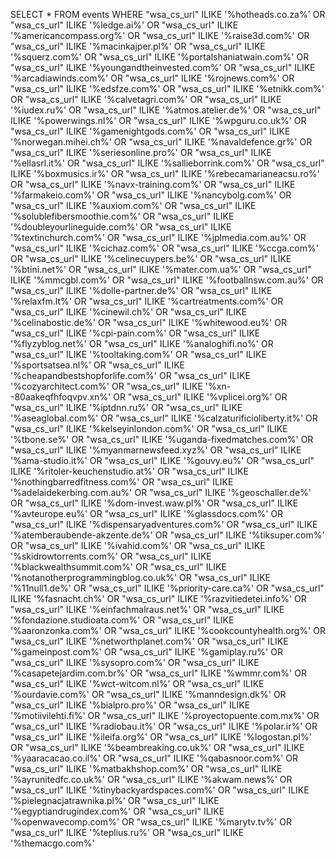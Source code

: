 SELECT * FROM events WHERE 
"wsa_cs_url" ILIKE '%hotheads.co.za%' OR
"wsa_cs_url" ILIKE '%ledge.ai%' OR
"wsa_cs_url" ILIKE '%americancompass.org%' OR
"wsa_cs_url" ILIKE '%raise3d.com%' OR
"wsa_cs_url" ILIKE '%macinkajper.pl%' OR
"wsa_cs_url" ILIKE '%squerz.com%' OR
"wsa_cs_url" ILIKE '%portalshaniatwain.com%' OR
"wsa_cs_url" ILIKE '%youngandtheinvested.com%' OR
"wsa_cs_url" ILIKE '%arcadiawinds.com%' OR
"wsa_cs_url" ILIKE '%rojnews.com%' OR
"wsa_cs_url" ILIKE '%edsfze.com%' OR
"wsa_cs_url" ILIKE '%etnikk.com%' OR
"wsa_cs_url" ILIKE '%calvetagri.com%' OR
"wsa_cs_url" ILIKE '%iudex.ru%' OR
"wsa_cs_url" ILIKE '%atmos.atelier.de%' OR
"wsa_cs_url" ILIKE '%powerwings.nl%' OR
"wsa_cs_url" ILIKE '%wpguru.co.uk%' OR
"wsa_cs_url" ILIKE '%gamenightgods.com%' OR
"wsa_cs_url" ILIKE '%norwegan.mihei.ch%' OR
"wsa_cs_url" ILIKE '%navaldefence.gr%' OR
"wsa_cs_url" ILIKE '%seriesonline.pro%' OR
"wsa_cs_url" ILIKE '%ellasrl.it%' OR
"wsa_cs_url" ILIKE '%sallieborrink.com%' OR
"wsa_cs_url" ILIKE '%boxmusics.ir%' OR
"wsa_cs_url" ILIKE '%rebecamarianeacsu.ro%' OR
"wsa_cs_url" ILIKE '%navx-training.com%' OR
"wsa_cs_url" ILIKE '%farmakeio.com%' OR
"wsa_cs_url" ILIKE '%nancybolg.com%' OR
"wsa_cs_url" ILIKE '%auxiom.com%' OR
"wsa_cs_url" ILIKE '%solublefibersmoothie.com%' OR
"wsa_cs_url" ILIKE '%doubleyourlineguide.com%' OR
"wsa_cs_url" ILIKE '%textinchurch.com%' OR
"wsa_cs_url" ILIKE '%jplmedia.com.au%' OR
"wsa_cs_url" ILIKE '%cichaz.com%' OR
"wsa_cs_url" ILIKE '%ccga.com%' OR
"wsa_cs_url" ILIKE '%celinecuypers.be%' OR
"wsa_cs_url" ILIKE '%btini.net%' OR
"wsa_cs_url" ILIKE '%mater.com.ua%' OR
"wsa_cs_url" ILIKE '%mmcgbl.com%' OR
"wsa_cs_url" ILIKE '%footballnsw.com.au%' OR
"wsa_cs_url" ILIKE '%dolle-partner.de%' OR
"wsa_cs_url" ILIKE '%relaxfm.lt%' OR
"wsa_cs_url" ILIKE '%cartreatments.com%' OR
"wsa_cs_url" ILIKE '%cinewil.ch%' OR
"wsa_cs_url" ILIKE '%celinabostic.de%' OR
"wsa_cs_url" ILIKE '%whitewood.eu%' OR
"wsa_cs_url" ILIKE '%cpi-pain.com%' OR
"wsa_cs_url" ILIKE '%flyzyblog.net%' OR
"wsa_cs_url" ILIKE '%analoghifi.no%' OR
"wsa_cs_url" ILIKE '%tooltaking.com%' OR
"wsa_cs_url" ILIKE '%sportsatsea.nl%' OR
"wsa_cs_url" ILIKE '%cheapandbestshopforlife.com%' OR
"wsa_cs_url" ILIKE '%cozyarchitect.com%' OR
"wsa_cs_url" ILIKE '%xn--80aakeqfhfoqvpv.xn%' OR
"wsa_cs_url" ILIKE '%vplicei.org%' OR
"wsa_cs_url" ILIKE '%iptdnn.ru%' OR
"wsa_cs_url" ILIKE '%aseaglobal.com%' OR
"wsa_cs_url" ILIKE '%calzaturificioliberty.it%' OR
"wsa_cs_url" ILIKE '%kelseyinlondon.com%' OR
"wsa_cs_url" ILIKE '%tbone.se%' OR
"wsa_cs_url" ILIKE '%uganda-fixedmatches.com%' OR
"wsa_cs_url" ILIKE '%myanmarnewsfeed.xyz%' OR
"wsa_cs_url" ILIKE '%ama-studio.it%' OR
"wsa_cs_url" ILIKE '%gouvy.eu%' OR
"wsa_cs_url" ILIKE '%ritoler-keuchenstudio.at%' OR
"wsa_cs_url" ILIKE '%nothingbarredfitness.com%' OR
"wsa_cs_url" ILIKE '%adelaidekerbing.com.au%' OR
"wsa_cs_url" ILIKE '%geoschaller.de%' OR
"wsa_cs_url" ILIKE '%dom-invest.waw.pl%' OR
"wsa_cs_url" ILIKE '%avteurope.eu%' OR
"wsa_cs_url" ILIKE '%glassdocs.com%' OR
"wsa_cs_url" ILIKE '%dispensaryadventures.com%' OR
"wsa_cs_url" ILIKE '%atemberaubende-akzente.de%' OR
"wsa_cs_url" ILIKE '%tiksuper.com%' OR
"wsa_cs_url" ILIKE '%ivahid.com%' OR
"wsa_cs_url" ILIKE '%skidrowtorrents.com%' OR
"wsa_cs_url" ILIKE '%blackwealthsummit.com%' OR
"wsa_cs_url" ILIKE '%notanotherprogrammingblog.co.uk%' OR
"wsa_cs_url" ILIKE '%11null1.de%' OR
"wsa_cs_url" ILIKE '%priority-care.ca%' OR
"wsa_cs_url" ILIKE '%fasnacht.ch%' OR
"wsa_cs_url" ILIKE '%razvitiedetei.info%' OR
"wsa_cs_url" ILIKE '%einfachmalraus.net%' OR
"wsa_cs_url" ILIKE '%fondazione.studioata.com%' OR
"wsa_cs_url" ILIKE '%aaronzonka.com%' OR
"wsa_cs_url" ILIKE '%cookcountyhealth.org%' OR
"wsa_cs_url" ILIKE '%networthplanet.com%' OR
"wsa_cs_url" ILIKE '%gameinpost.com%' OR
"wsa_cs_url" ILIKE '%gamiplay.ru%' OR
"wsa_cs_url" ILIKE '%sysopro.com%' OR
"wsa_cs_url" ILIKE '%casapetejardim.com.br%' OR
"wsa_cs_url" ILIKE '%wmmr.com%' OR
"wsa_cs_url" ILIKE '%wct-witcom.nl%' OR
"wsa_cs_url" ILIKE '%ourdavie.com%' OR
"wsa_cs_url" ILIKE '%manndesign.dk%' OR
"wsa_cs_url" ILIKE '%bialpro.pro%' OR
"wsa_cs_url" ILIKE '%motiivilehti.fi%' OR
"wsa_cs_url" ILIKE '%proyectopuente.com.mx%' OR
"wsa_cs_url" ILIKE '%radiobau.it%' OR
"wsa_cs_url" ILIKE '%polar.ir%' OR
"wsa_cs_url" ILIKE '%ileifa.org%' OR
"wsa_cs_url" ILIKE '%logostan.pl%' OR
"wsa_cs_url" ILIKE '%beambreaking.co.uk%' OR
"wsa_cs_url" ILIKE '%yaaracacao.co.il%' OR
"wsa_cs_url" ILIKE '%qabasnoor.com%' OR
"wsa_cs_url" ILIKE '%matbakhshop.com%' OR
"wsa_cs_url" ILIKE '%ayrunitedfc.co.uk%' OR
"wsa_cs_url" ILIKE '%akwam.news%' OR
"wsa_cs_url" ILIKE '%tinybackyardspaces.com%' OR
"wsa_cs_url" ILIKE '%pielegnacjatrawnika.pl%' OR
"wsa_cs_url" ILIKE '%egyptiandrugindex.com%' OR
"wsa_cs_url" ILIKE '%openwavecomp.com%' OR
"wsa_cs_url" ILIKE '%marytv.tv%' OR
"wsa_cs_url" ILIKE '%teplius.ru%' OR
"wsa_cs_url" ILIKE '%themacgo.com%'
